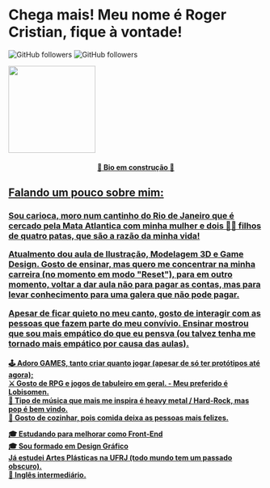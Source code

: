 # Chega mais! Meu nome é Roger Cristian, fique à vontade!



  
![GitHub followers](https://img.shields.io/github/followers/rogercristian?style=for-the-badge)
![GitHub followers](https://img.shields.io/github/stars/rogercristian?style=for-the-badge)
  
<div style="display: inline_block">
  <a href="https://github.com/rogercristian">
  <img height="172em" src="https://github-readme-stats.vercel.app/api?username=rogercristian&show_icons=true&theme=react&include_all_commits=true&count_private=true"/>
 
</div>

<h4 align="center">
🚧 Bio em construção 🚧
  </h4>
  
  ## Falando um pouco sobre mim:  
  
<div>
 <h3> <p>
  Sou carioca, moro num cantinho do Rio de Janeiro que é cercado pela Mata Atlantica com minha mulher e dois 🐶🐶 filhos de quatro patas, que são a razão da minha vida!

  </p>
   <p>
     Atualmento dou aula de Ilustração, Modelagem 3D e Game Design. 
     Gosto de ensinar, mas quero me concentrar na minha carreira (no momento em modo "Reset"), para em outro momento, voltar a dar aula não para pagar as contas, mas para levar conhecimento para uma galera que não pode pagar.      
   </p>
   
   Apesar de ficar quieto no meu canto, gosto de interagir com as pessoas que fazem parte do meu convívio. Ensinar mostrou que sou mais empático do que eu pensva (ou talvez tenha me tornado mais empático por causa das aulas).
    </h3>
   
  <h4>
  🕹 Adoro GAMES, tanto criar quanto jogar (apesar de só ter protótipos até agora); <br/>
  ⚔ Gosto de RPG e jogos de tabuleiro em geral. - Meu preferido é Lobisomen. <br/>
  🎼 Tipo de música que mais me inspira é heavy metal / Hard-Rock, mas pop é bem vindo. <br/>
  🥘 Gosto de cozinhar, pois comida deixa as pessoas mais felizes. <br/>
  
  
  
 
  🎓 Estudando para melhorar como Front-End <br/>
  🎓 Sou formado em Design Gráfico  <br/>
      Já estudei Artes Plásticas na UFRJ (todo mundo tem um passado obscuro). <br/>
   👅 Inglês intermediário. <br/>
  
 </h4>
 <!--
 
✒  Sou  ilustrador [<a target="_blank"  href="https://www.behance.net/rogersoares2/">Potfólio no Behance</a>]
  
-->
  
  
  </div>
  
  ##
  
<div style="display: inline_block ; backgroud: #ccc">
  <a href="https://github.com/rogercristian"> 
  <img height="172emem" src="https://github-readme-stats.vercel.app/api/top-langs/?username=rogercristian&layout=compact&langs_count=7&theme=react"/>
</div>

  

